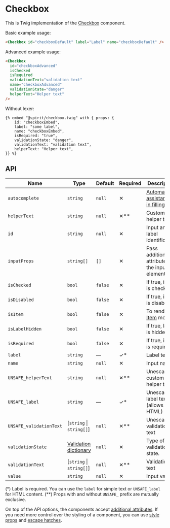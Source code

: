 # Checkbox

This is Twig implementation of the [Checkbox][checkbox] component.

Basic example usage:

```html
<Checkbox id="checkboxDefault" label="Label" name="checkboxDefault" />
```

Advanced example usage:

```html
<Checkbox
  id="checkboxAdvanced"
  isChecked
  isRequired
  validationText="validation text"
  name="checkboxAdvanced"
  validationState="danger"
  helperText="Helper text"
/>
```

Without lexer:

```twig
{% embed "@spirit/checkbox.twig" with { props: {
    id: "checkboxEmbed",
    label: "some label",
    name: "checkboxEmbed",
    isRequired: "true",
    validationState: "danger",
    validationText: "validation text",
    helperText: "Helper text",
}} %}
```

## API

| Name                    | Type                                           | Default | Required | Description                                          |
| ----------------------- | ---------------------------------------------- | ------- | -------- | ---------------------------------------------------- |
| `autocomplete`          | `string`                                       | `null`  | ✕        | [Automated assistance in filling][autocomplete-attr] |
| `helperText`            | `string`                                       | `null`  | ✕\*\*    | Custom helper text                                   |
| `id`                    | `string`                                       | `null`  | ✕        | Input and label identification                       |
| `inputProps`            | `string[]`                                     | `[]`    | ✕        | Pass additional attributes to the input element      |
| `isChecked`             | `bool`                                         | `false` | ✕        | If true, input is checked                            |
| `isDisabled`            | `bool`                                         | `false` | ✕        | If true, input is disabled                           |
| `isItem`                | `bool`                                         | `false` | ✕        | To render in [Item][item] mode                       |
| `isLabelHidden`         | `bool`                                         | `false` | ✕        | If true, label is hidden                             |
| `isRequired`            | `bool`                                         | `false` | ✕        | If true, input is required                           |
| `label`                 | `string`                                       | —       | ✓\*      | Label text                                           |
| `name`                  | `string`                                       | `null`  | ✕        | Input name                                           |
| `UNSAFE_helperText`     | `string`                                       | `null`  | ✕\*\*    | Unescaped custom helper text                         |
| `UNSAFE_label`          | `string`                                       | —       | ✓\*      | Unescaped label text (allows HTML)                   |
| `UNSAFE_validationText` | [`string` \| `string[]`]                       | `null`  | ✕\*\*    | Unescaped validation text                            |
| `validationState`       | [Validation dictionary][dictionary-validation] | `null`  | ✕        | Type of validation state.                            |
| `validationText`        | [`string` \| `string[]`]                       | `null`  | ✕\*\*    | Validation text                                      |
| `value`                 | `string`                                       | `null`  | ✕        | Input value                                          |

(\*) Label is required. You can use the `label` for simple text or `UNSAFE_label` for HTML content.
(\*\*) Props with and without `UNSAFE_` prefix are mutually exclusive.

On top of the API options, the components accept [additional attributes][readme-additional-attributes].
If you need more control over the styling of a component, you can use [style props][readme-style-props]
and [escape hatches][readme-escape-hatches].

[autocomplete-attr]: https://developer.mozilla.org/en-US/docs/Web/HTML/Attributes/autocomplete
[checkbox]: https://github.com/lmc-eu/spirit-design-system/tree/main/packages/web/src/scss/components/Checkbox
[dictionary-validation]: https://github.com/lmc-eu/spirit-design-system/blob/main/docs/DICTIONARIES.md#validation
[item]: https://github.com/lmc-eu/spirit-design-system/blob/main/packages/web-twig/src/Resources/components/Item/README.md
[readme-additional-attributes]: https://github.com/lmc-eu/spirit-design-system/blob/main/packages/web-twig/README.md#additional-attributes
[readme-style-props]: https://github.com/lmc-eu/spirit-design-system/blob/main/packages/web-twig/README.md#style-props
[readme-escape-hatches]: https://github.com/lmc-eu/spirit-design-system/blob/main/packages/web-twig/README.md#escape-hatches

